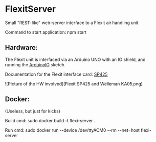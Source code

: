 # FlexitServer

Small "REST-like" web-server interface to a Flexit air handling unit

Command to start application: npm start

## Hardware:

The Flexit unit is interfaced via an Arduino UNO with an IO shield,
and running the [ArduinoIO](https://github.com/TrondKjeldas/ArduinoIO.git) sketch.

Documentation for the Flexit interface card: [SP425](http://www.flexit.no/produkter/luftbehandlingsaggregater/Tilbehor-kanalsystem/Tilbehor/SP425-Styringskort-for-sentralstyring-SD/)

![Picture of the HW involved](Flexit SP425 and Welleman KA05.png)

## Docker:

(Useless, but just for kicks)

Build cmd: sudo docker build -t flexi-server . 

Run cmd: sudo docker run --device /dev/ttyACM0 --rm --net=host flexi-server
